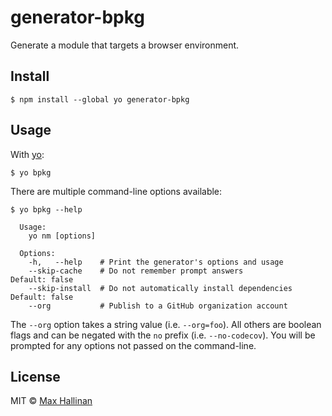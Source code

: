 # generator-bpkg

Generate a module that targets a browser environment.


## Install

```
$ npm install --global yo generator-bpkg
```


## Usage

With [yo](https://github.com/yeoman/yo):

```
$ yo bpkg
```

There are multiple command-line options available:

```
$ yo bpkg --help

  Usage:
    yo nm [options]

  Options:
    -h,   --help    # Print the generator's options and usage
    --skip-cache    # Do not remember prompt answers             Default: false
    --skip-install  # Do not automatically install dependencies  Default: false
    --org           # Publish to a GitHub organization account
```

The `--org` option takes a string value (i.e. `--org=foo`). All others are boolean
flags and can be negated with the `no` prefix (i.e. `--no-codecov`). You will be
prompted for any options not passed on the command-line.


## License

MIT © [Max Hallinan](https://github.com/maxhallinan)